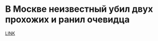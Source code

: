 # В Москве неизвестный убил двух прохожих и ранил очевидца



[LINK](https://varlamov.ru/1887407.html)